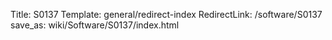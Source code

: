 Title: S0137
Template: general/redirect-index
RedirectLink: /software/S0137
save_as: wiki/Software/S0137/index.html